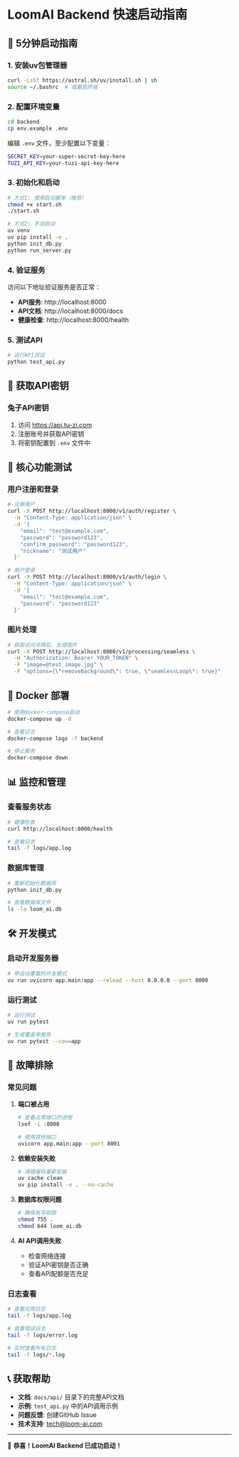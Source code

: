 # LoomAI Backend 快速启动指南

## 🚀 5分钟启动指南

### 1. 安装uv包管理器

```bash
curl -LsSf https://astral.sh/uv/install.sh | sh
source ~/.bashrc  # 或重启终端
```

### 2. 配置环境变量

```bash
cd backend
cp env.example .env
```

编辑 `.env` 文件，至少配置以下变量：
```bash
SECRET_KEY=your-super-secret-key-here
TUZI_API_KEY=your-tuzi-api-key-here
```

### 3. 初始化和启动

```bash
# 方式1: 使用启动脚本（推荐）
chmod +x start.sh
./start.sh

# 方式2: 手动启动
uv venv
uv pip install -e .
python init_db.py
python run_server.py
```

### 4. 验证服务

访问以下地址验证服务是否正常：

- **API服务**: http://localhost:8000
- **API文档**: http://localhost:8000/docs
- **健康检查**: http://localhost:8000/health

### 5. 测试API

```bash
# 运行API测试
python test_api.py
```

## 🔑 获取API密钥

### 兔子API密钥

1. 访问 https://api.tu-zi.com
2. 注册账号并获取API密钥
3. 将密钥配置到 `.env` 文件中

## 🎯 核心功能测试

### 用户注册和登录

```bash
# 注册用户
curl -X POST http://localhost:8000/v1/auth/register \
  -H "Content-Type: application/json" \
  -d '{
    "email": "test@example.com",
    "password": "password123",
    "confirm_password": "password123",
    "nickname": "测试用户"
  }'

# 用户登录
curl -X POST http://localhost:8000/v1/auth/login \
  -H "Content-Type: application/json" \
  -d '{
    "email": "test@example.com",
    "password": "password123"
  }'
```

### 图片处理

```bash
# 获取访问令牌后，处理图片
curl -X POST http://localhost:8000/v1/processing/seamless \
  -H "Authorization: Bearer YOUR_TOKEN" \
  -F "image=@test_image.jpg" \
  -F "options={\"removeBackground\": true, \"seamlessLoop\": true}"
```

## 🐳 Docker 部署

```bash
# 使用docker-compose启动
docker-compose up -d

# 查看日志
docker-compose logs -f backend

# 停止服务
docker-compose down
```

## 📊 监控和管理

### 查看服务状态

```bash
# 健康检查
curl http://localhost:8000/health

# 查看日志
tail -f logs/app.log
```

### 数据库管理

```bash
# 重新初始化数据库
python init_db.py

# 查看数据库文件
ls -la loom_ai.db
```

## 🛠️ 开发模式

### 启动开发服务器

```bash
# 带自动重载的开发模式
uv run uvicorn app.main:app --reload --host 0.0.0.0 --port 8000
```

### 运行测试

```bash
# 运行测试
uv run pytest

# 生成覆盖率报告
uv run pytest --cov=app
```

## 🔧 故障排除

### 常见问题

1. **端口被占用**
   ```bash
   # 查看占用端口的进程
   lsof -i :8000
   
   # 使用其他端口
   uvicorn app.main:app --port 8001
   ```

2. **依赖安装失败**
   ```bash
   # 清理缓存重新安装
   uv cache clean
   uv pip install -e . --no-cache
   ```

3. **数据库权限问题**
   ```bash
   # 确保有写权限
   chmod 755 .
   chmod 644 loom_ai.db
   ```

4. **AI API调用失败**
   - 检查网络连接
   - 验证API密钥是否正确
   - 查看API配额是否充足

### 日志查看

```bash
# 查看应用日志
tail -f logs/app.log

# 查看错误日志  
tail -f logs/error.log

# 实时查看所有日志
tail -f logs/*.log
```

## 📞 获取帮助

- **文档**: `docs/api/` 目录下的完整API文档
- **示例**: `test_api.py` 中的API调用示例
- **问题反馈**: 创建GitHub Issue
- **技术支持**: tech@loom-ai.com

---

🎉 **恭喜！LoomAI Backend 已成功启动！**
